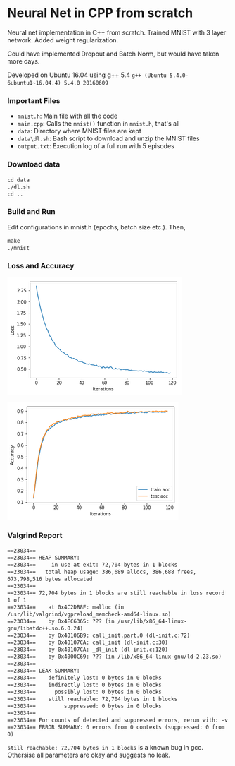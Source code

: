 # Neural Net in CPP from scratch

Neural net implementation in C++ from scratch. Trained MNIST with 3 layer network. Added weight regularization.

Could have implemented Dropout and Batch Norm, but would have taken more days.

Developed on Ubuntu 16.04 using g++ 5.4 `g++ (Ubuntu 5.4.0-6ubuntu1~16.04.4) 5.4.0 20160609`

### Important Files

* `mnist.h`: Main file with all the code
* `main.cpp`: Calls the `mnist()` function in `mnist.h`, that's all
* `data`: Directory where MNIST files are kept
* `data\dl.sh`: Bash script to download and unzip the MNIST files
* `output.txt`: Execution log of a full run with 5 episodes 

### Download data

```
cd data
./dl.sh
cd ..
```

### Build and Run

Edit configurations in mnist.h (epochs, batch size etc.). Then,

```
make
./mnist
```

### Loss and Accuracy

![Loss](data/loss.png)

![Loss](data/accuracy.png)

### Valgrind Report

```
==23034== 
==23034== HEAP SUMMARY:
==23034==     in use at exit: 72,704 bytes in 1 blocks
==23034==   total heap usage: 386,689 allocs, 386,688 frees, 673,798,516 bytes allocated
==23034== 
==23034== 72,704 bytes in 1 blocks are still reachable in loss record 1 of 1
==23034==    at 0x4C2DB8F: malloc (in /usr/lib/valgrind/vgpreload_memcheck-amd64-linux.so)
==23034==    by 0x4EC6365: ??? (in /usr/lib/x86_64-linux-gnu/libstdc++.so.6.0.24)
==23034==    by 0x40106B9: call_init.part.0 (dl-init.c:72)
==23034==    by 0x40107CA: call_init (dl-init.c:30)
==23034==    by 0x40107CA: _dl_init (dl-init.c:120)
==23034==    by 0x4000C69: ??? (in /lib/x86_64-linux-gnu/ld-2.23.so)
==23034== 
==23034== LEAK SUMMARY:
==23034==    definitely lost: 0 bytes in 0 blocks
==23034==    indirectly lost: 0 bytes in 0 blocks
==23034==      possibly lost: 0 bytes in 0 blocks
==23034==    still reachable: 72,704 bytes in 1 blocks
==23034==         suppressed: 0 bytes in 0 blocks
==23034== 
==23034== For counts of detected and suppressed errors, rerun with: -v
==23034== ERROR SUMMARY: 0 errors from 0 contexts (suppressed: 0 from 0)

```

`still reachable: 72,704 bytes in 1 blocks` is a known bug in gcc. Othersise all parameters are okay and suggests no leak.
